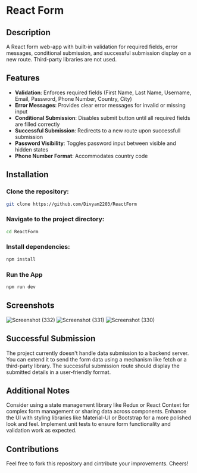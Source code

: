 # React Form

## Description

A React form web-app with built-in validation for required fields, error messages, conditional submission, and successful submission display on a new route. Third-party libraries are not used.

## Features

- **Validation**: Enforces required fields (First Name, Last Name, Username, Email, Password, Phone Number, Country, City)
- **Error Messages**: Provides clear error messages for invalid or missing input
- **Conditional Submission**: Disables submit button until all required fields are filled correctly
- **Successful Submission**: Redirects to a new route upon successfull submission
- **Password Visibility**: Toggles password input between visible and hidden states
- **Phone Number Format**: Accommodates country code 

## Installation

### Clone the repository:
```Bash
git clone https://github.com/Divyam2203/ReactForm
```

### Navigate to the project directory:
```Bash
cd ReactForm
```

### Install dependencies:
```Bash
npm install
```
### Run the App
```Bash
npm run dev
```
## Screenshots

![Screenshot (332)](https://github.com/Divyam2203/ReactForm/assets/69101943/326ba951-d741-4c98-9ca6-887f7e364905)
![Screenshot (331)](https://github.com/Divyam2203/ReactForm/assets/69101943/f686fa06-629c-43ae-becf-b0bd1fd175a7)
![Screenshot (330)](https://github.com/Divyam2203/ReactForm/assets/69101943/fc966590-ffa1-41f7-ba9e-0381f4f4448c)


## Successful Submission

The project currently doesn't handle data submission to a backend server. You can extend it to send the form data using a mechanism like fetch or a third-party library. The successful submission route should display the submitted details in a user-friendly format.

## Additional Notes

Consider using a state management library like Redux or React Context for complex form management or sharing data across components.
Enhance the UI with styling libraries like Material-UI or Bootstrap for a more polished look and feel.
Implement unit tests to ensure form functionality and validation work as expected.

## Contributions

Feel free to fork this repository and cintribute your improvements. Cheers!
